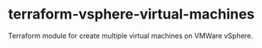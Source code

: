 # terraform-vsphere-virtual-machines

Terraform module for create multiple virtual machines on VMWare vSphere.
